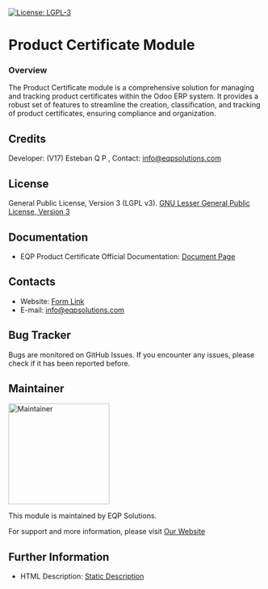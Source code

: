 [![License: LGPL-3](https://img.shields.io/badge/license-LGPL--3-blue.svg)](http://www.gnu.org/licenses/lgpl-3.0-standalone.html)

#  Product Certificate Module

### Overview

The Product Certificate module is a comprehensive solution for managing and tracking product certificates within the
Odoo ERP system. It provides a robust set of features to streamline the creation, classification, and tracking of
product certificates, ensuring compliance and organization.

## Credits
Developer: (V17) Esteban Q P , Contact: info@eqpsolutions.com

## License
General Public License, Version 3 (LGPL v3).
[GNU Lesser General Public License, Version 3](http://www.gnu.org/licenses/lgpl-3.0-standalone.html)

## Documentation
- EQP Product Certificate Official Documentation: [Document Page](https://eqpsolutions.com/blog/odoo-modules-1/product-certificates-1)

## Contacts
- Website: [Form Link](https://eqpsolutions.com/contactus)
- E-mail: [info@eqpsolutions.com](mailto:info@eqpsolutions.com)

## Bug Tracker
Bugs are monitored on GitHub Issues. If you encounter any issues, please check if it has been reported before.

## Maintainer
<a href="https://eqpsolutions.com">
    <img src="https://eqpsolutions.com/web/image/website/1/logo" alt="Maintainer" width="200" >
</a>

This module is maintained by EQP Solutions.

For support and more information, please visit [Our Website](https://eqpsolutions.com/odoo)

## Further Information
- HTML Description: [Static Description](<static/description/index.html>)
